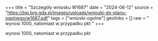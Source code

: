 +++
title = "Szczegóły wniosku W1687"
date = "2024-06-12"
source = "https://bip.brg.gda.pl/images/uploads/wnioski-do-planu-ogolnego/w1687.pdf"
tags = ["wnioski-ogolne"]
geolinks = []
raw = " wynosi 1000, natomiast w przypadku pkt "
+++

 wynosi 1000, natomiast w przypadku pkt 


